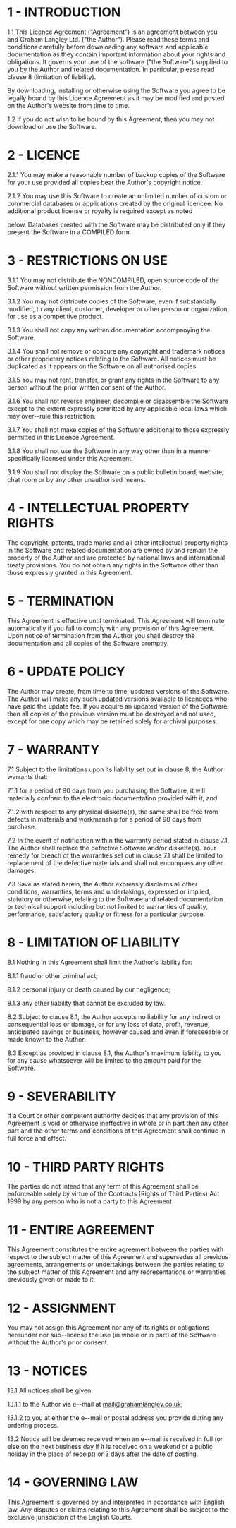 # 1  - INTRODUCTION

1.1 This Licence Agreement ("Agreement") is an agreement between you and Graham Langley Ltd. ("the Author"). Please read these terms and conditions carefully before downloading any software and applicable documentation as they contain important information about your rights and obligations. It governs your use of the software ("the Software") supplied to you by the Author and related documentation. In particular, please read clause 8 (limitation of liability).

By downloading, installing or otherwise using the Software you agree to be legally bound by this Licence Agreement as it may be modified and posted on the Author's website from time to time.

1.2 If you do not wish to be bound by this Agreement, then you may not download or use the Software.

# 2 - LICENCE

2.1.1 You may make a reasonable number of backup copies of the Software for your use provided all copies bear the Author's copyright notice.

2.1.2 You may use this Software to create an unlimited number of custom or commercial databases or applications created by the original licencee. No additional product license or royalty is required except as noted 

below. Databases created with the Software may be distributed only if they present the Software in a COMPILED form.

# 3 - RESTRICTIONS ON USE

3.1.1 You may not distribute the NONCOMPILED, open source code of the Software without written permission from the Author.

3.1.2 You may not distribute copies of the Software, even if substantially modified, to any client, customer, developer or other person or organization, for use as a competitive product.

3.1.3 You shall not copy any written documentation accompanying the Software.

3.1.4 You shall not remove or obscure any copyright and trademark notices or other proprietary notices relating to the Software. All notices must be duplicated as it appears on the Software on all authorised copies.

3.1.5 You may not rent, transfer, or grant any rights in the Software to any person without the prior written consent of the Author.

3.1.6 You shall not reverse engineer, decompile or disassemble the Software except to the extent expressly permitted by any applicable local laws which may over--rule this restriction.

3.1.7 You shall not make copies of the Software additional to those expressly permitted in this Licence Agreement.

3.1.8 You shall not use the Software in any way other than in a manner specifically licensed under this Agreement.

3.1.9 You shall not display the Software on a public bulletin board, website, chat room or by any other unauthorised means.

# 4 - INTELLECTUAL PROPERTY RIGHTS

The copyright, patents, trade marks and all other intellectual property rights in the Software and related documentation are owned by and remain the property of the Author and are protected by national laws and international treaty provisions. You do not obtain any rights in the Software other than those expressly granted in this Agreement.

# 5 - TERMINATION

This Agreement is effective until terminated. This Agreement will terminate automatically if you fail to comply with any provision of this Agreement. Upon notice of termination from the Author you shall destroy the documentation and all copies of the Software promptly.

# 6 - UPDATE POLICY

The Author may create, from time to time, updated versions of the Software. The Author will make any such updated versions available to licencees who have paid the update fee. If you acquire an updated version of the Software then all copies of the previous version must be destroyed and not used, except for one copy which may be retained solely for archival purposes.

# 7 - WARRANTY

7.1 Subject to the limitations upon its liability set out in clause 8, the Author warrants that:

7.1.1 for a period of 90 days from you purchasing the Software, it will materially conform to the electronic documentation provided with it; and

7.1.2 with respect to any physical diskette(s), the same shall be free from defects in materials and workmanship for a period of 90 days from purchase.

7.2 In the event of notification within the warranty period stated in clause 7.1, The Author shall replace the defective Software and/or diskette(s). Your remedy for breach of the warranties set out in clause 7.1 shall be limited to replacement of the defective materials and shall not encompass any other damages.

7.3 Save as stated herein, the Author expressly disclaims all other conditions, warranties, terms and undertakings, expressed or implied, statutory or otherwise, relating to the Software and related documentation or technical support including but not limited to warranties of quality, performance, satisfactory quality or fitness for a particular purpose.

# 8 - LIMITATION OF LIABILITY

8.1 Nothing in this Agreement shall limit the Author's liability for:

8.1.1 fraud or other criminal act;

8.1.2 personal injury or death caused by our negligence;

8.1.3 any other liability that cannot be excluded by law.

8.2 Subject to clause 8.1, the Author accepts no liability for any indirect or consequential loss or damage, or for any loss of data, profit, revenue, anticipated savings or business, however caused and even if foreseeable or made known to the Author.

8.3 Except as provided in clause 8.1, the Author's maximum liability to you for any cause whatsoever will be limited to the amount paid for the Software.

# 9 - SEVERABILITY

If a Court or other competent authority decides that any provision of this Agreement is void or otherwise ineffective in whole or in part then any other part and the other terms and conditions of this Agreement shall continue in full force and effect.

# 10 - THIRD PARTY RIGHTS

The parties do not intend that any term of this Agreement shall be enforceable solely by virtue of the Contracts (Rights of Third Parties) Act 1999 by any person who is not a party to this Agreement.

# 11 - ENTIRE AGREEMENT

This Agreement constitutes the entire agreement between the parties with respect to the subject matter of this Agreement and supersedes all previous agreements, arrangements or undertakings between the parties relating to the subject matter of this Agreement and any representations or warranties previously given or made to it.

# 12 - ASSIGNMENT

You may not assign this Agreement nor any of its rights or obligations hereunder nor sub--license the use (in whole or in part) of the Software without the Author's prior consent.

# 13 - NOTICES

13.1 All notices shall be given:

13.1.1 to the Author via e--mail at mail@grahamlangley.co.uk;

13.1.2 to you at either the e--mail or postal address you provide during any ordering process.

13.2 Notice will be deemed received when an e--mail is received in full (or else on the next business day if it is received on a weekend or a public holiday in the place of receipt) or 3 days after the date of posting.

# 14 - GOVERNING LAW

This Agreement is governed by and interpreted in accordance with English law. Any disputes or claims relating to this Agreement shall be subject to the exclusive jurisdiction of the English Courts.